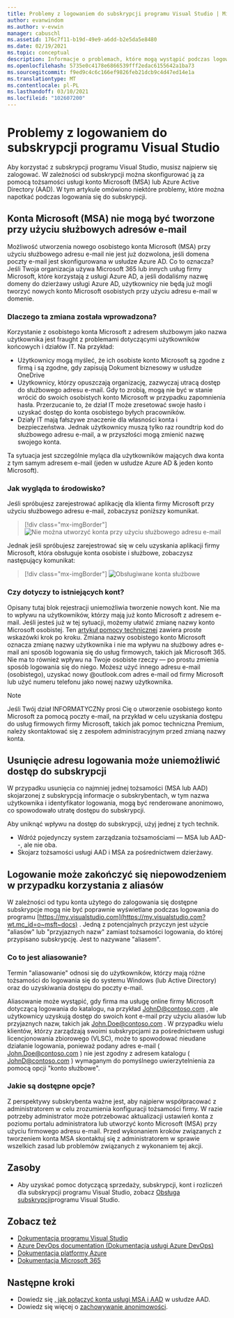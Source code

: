 ```yaml
---
title: Problemy z logowaniem do subskrypcji programu Visual Studio | Microsoft Docs
author: evanwindom
ms.author: v-evwin
manager: cabuschl
ms.assetid: 176c7f11-b19d-49e9-a6dd-b2e5da5e8480
ms.date: 02/19/2021
ms.topic: conceptual
description: Informacje o problemach, które mogą wystąpić podczas logowania do subskrypcji programu Visual Studio
ms.openlocfilehash: 5735e0c4178e6866539fff2edac6155642a1ba73
ms.sourcegitcommit: f9ed9c4c6c166ef9826feb21dcb9c4d47ed14e1a
ms.translationtype: MT
ms.contentlocale: pl-PL
ms.lasthandoff: 03/10/2021
ms.locfileid: "102607200"
---
```

# <a name="issues-signing-in-to-visual-studio-subscriptions"></a>Problemy z logowaniem do subskrypcji programu Visual Studio
Aby korzystać z subskrypcji programu Visual Studio, musisz najpierw się zalogować.  W zależności od subskrypcji można skonfigurować ją za pomocą tożsamości usługi konto Microsoft (MSA) lub Azure Active Directory (AAD).  W tym artykule omówiono niektóre problemy, które można napotkać podczas logowania się do subskrypcji.

## <a name="microsoft-accounts-msa-cannot-be-created-using-workschool-email-addresses"></a>Konta Microsoft (MSA) nie mogą być tworzone przy użyciu służbowych adresów e-mail
Możliwość utworzenia nowego osobistego konta Microsoft (MSA) przy użyciu służbowego adresu e-mail nie jest już dozwolona, jeśli domena poczty e-mail jest skonfigurowana w usłudze Azure AD. Co to oznacza? Jeśli Twoja organizacja używa Microsoft 365 lub innych usług firmy Microsoft, które korzystają z usługi Azure AD, a jeśli dodaliśmy nazwę domeny do dzierżawy usługi Azure AD, użytkownicy nie będą już mogli tworzyć nowych konto Microsoft osobistych przy użyciu adresu e-mail w domenie.

### <a name="why-was-this-change-made"></a>Dlaczego ta zmiana została wprowadzona?
Korzystanie z osobistego konta Microsoft z adresem służbowym jako nazwa użytkownika jest fraught z problemami dotyczącymi użytkowników końcowych i działów IT. Na przykład:
- Użytkownicy mogą myśleć, że ich osobiste konto Microsoft są zgodne z firmą i są zgodne, gdy zapisują Dokument biznesowy w usłudze OneDrive
- Użytkownicy, którzy opuszczają organizację, zazwyczaj utracą dostęp do służbowego adresu e-mail. Gdy to zrobią, mogą nie być w stanie wrócić do swoich osobistych konto Microsoft w przypadku zapomnienia hasła. Przerzucanie to, że dział IT może zresetować swoje hasło i uzyskać dostęp do konta osobistego byłych pracowników.
- Działy IT mają fałszywe znaczenie dla własności konta i bezpieczeństwa. Jednak użytkownicy muszą tylko raz roundtrip kod do służbowego adresu e-mail, a w przyszłości mogą zmienić nazwę swojego konta.

Ta sytuacja jest szczególnie myląca dla użytkowników mających dwa konta z tym samym adresem e-mail (jeden w usłudze Azure AD & jeden konto Microsoft).

### <a name="what-does-this-experience-look-like"></a>Jak wygląda to środowisko?
Jeśli spróbujesz zarejestrować aplikację dla klienta firmy Microsoft przy użyciu służbowego adresu e-mail, zobaczysz poniższy komunikat.

   > [!div class="mx-imgBorder"]
   > ![Nie można utworzyć konta przy użyciu służbowego adresu e-mail](_img/sign-in-issues/cannot-use-work-email.png "Podaj nazwę użytkownika i hasło, aby utworzyć konto.")

Jednak jeśli spróbujesz zarejestrować się w celu uzyskania aplikacji firmy Microsoft, która obsługuje konta osobiste i służbowe, zobaczysz następujący komunikat:

   > [!div class="mx-imgBorder"]
   > ![Obsługiwane konta służbowe](_img/sign-in-issues/existing-account.png "Nie możesz utworzyć konta w tym miejscu przy użyciu służbowego adresu e-mail...")

### <a name="are-existing-accounts-affected"></a>Czy dotyczy to istniejących kont?
Opisany tutaj blok rejestracji uniemożliwia tworzenie nowych kont. Nie ma to wpływu na użytkowników, którzy mają już konto Microsoft z adresem e-mail. Jeśli jesteś już w tej sytuacji, możemy ułatwić zmianę nazwy konto Microsoft osobistej. Ten [artykuł pomocy technicznej](https://windows.microsoft.com/en-US/Windows/rename-personal-microsoft-account) zawiera proste wskazówki krok po kroku. Zmiana nazwy osobistego konto Microsoft oznacza zmianę nazwy użytkownika i nie ma wpływu na służbowy adres e-mail ani sposób logowania się do usług firmowych, takich jak Microsoft 365. Nie ma to również wpływu na Twoje osobiste rzeczy — po prostu zmienia sposób logowania się do niego. Możesz użyć innego adresu e-mail (osobistego), uzyskać nowy @outlook.com adres e-mail od firmy Microsoft lub użyć numeru telefonu jako nowej nazwy użytkownika.

> [!NOTE]
> Jeśli Twój dział INFORMATYCZNy prosi Cię o utworzenie osobistego konto Microsoft za pomocą poczty e-mail, na przykład w celu uzyskania dostępu do usług firmowych firmy Microsoft, takich jak pomoc techniczna Premium, należy skontaktować się z zespołem administracyjnym przed zmianą nazwy konta.

## <a name="deleting-a-sign-in-address-may-prevent-access-to-a-subscription"></a>Usunięcie adresu logowania może uniemożliwić dostęp do subskrypcji
W przypadku usunięcia co najmniej jednej tożsamości (MSA lub AAD) skojarzonej z subskrypcją informacje o subskrybentach, w tym nazwa użytkownika i identyfikator logowania, mogą być renderowane anonimowo, co spowodowało utratę dostępu do subskrypcji.

Aby uniknąć wpływu na dostęp do subskrypcji, użyj jednej z tych technik.
- Wdróż pojedynczy system zarządzania tożsamościami — MSA lub AAD--, ale nie oba.
- Skojarz tożsamości usługi AAD i MSA za pośrednictwem dzierżawy.

## <a name="signing-in-may-fail-when-using-aliases"></a>Logowanie może zakończyć się niepowodzeniem w przypadku korzystania z aliasów
W zależności od typu konta użytego do zalogowania się dostępne subskrypcje mogą nie być poprawnie wyświetlane podczas logowania do programu [https://my.visualstudio.com](https://my.visualstudio.com?wt.mc_id=o~msft~docs) . Jedną z potencjalnych przyczyn jest użycie "aliasów" lub "przyjaznych nazw" zamiast tożsamości logowania, do której przypisano subskrypcję. Jest to nazywane "aliasem".

### <a name="what-is-aliasing"></a>Co to jest aliasowanie?
Termin "aliasowanie" odnosi się do użytkowników, którzy mają różne tożsamości do logowania się do systemu Windows (lub Active Directory) oraz do uzyskiwania dostępu do poczty e-mail.

Aliasowanie może wystąpić, gdy firma ma usługę online firmy Microsoft dotyczącą logowania do katalogu, na przykład JohnD@contoso.com , ale użytkownicy uzyskują dostęp do swoich kont e-mail przy użyciu aliasów lub przyjaznych nazw, takich jak John.Doe@contoso.com . W przypadku wielu klientów, którzy zarządzają swoimi subskrypcjami za pośrednictwem usługi licencjonowania zbiorowego (VLSC), może to spowodować nieudane działanie logowania, ponieważ podany adres e-mail ( John.Doe@contoso.com ) nie jest zgodny z adresem katalogu ( JohnD@contoso.com ) wymaganym do pomyślnego uwierzytelnienia za pomocą opcji "konto służbowe".

### <a name="what-options-do-i-have"></a>Jakie są dostępne opcje?
Z perspektywy subskrybenta ważne jest, aby najpierw współpracować z administratorem w celu zrozumienia konfiguracji tożsamości firmy. W razie potrzeby administrator może potrzebować aktualizacji ustawień konta z poziomu portalu administratora lub utworzyć konto Microsoft (MSA) przy użyciu firmowego adresu e-mail. Przed wykonaniem kroków związanych z tworzeniem konta MSA skontaktuj się z administratorem w sprawie wszelkich zasad lub problemów związanych z wykonaniem tej akcji.

## <a name="resources"></a>Zasoby
- Aby uzyskać pomoc dotyczącą sprzedaży, subskrypcji, kont i rozliczeń dla subskrypcji programu Visual Studio, zobacz [Obsługa subskrypcji](https://aka.ms/vssubscriberhelp)programu Visual Studio. 

## <a name="see-also"></a>Zobacz też
- [Dokumentacja programu Visual Studio](/visualstudio/)
- [Azure DevOps documentation (Dokumentacja usługi Azure DevOps)](/azure/devops/)
- [Dokumentacja platformy Azure](/azure/)
- [Dokumentacja Microsoft 365](/microsoft-365/)

## <a name="next-steps"></a>Następne kroki
- Dowiedz się [, jak połączyć konta usługi MSA i AAD](/azure/active-directory/b2b/add-users-administrator) w usłudze AAD.
- Dowiedz się więcej o [zachowywanie anonimowości](anonymization.md).